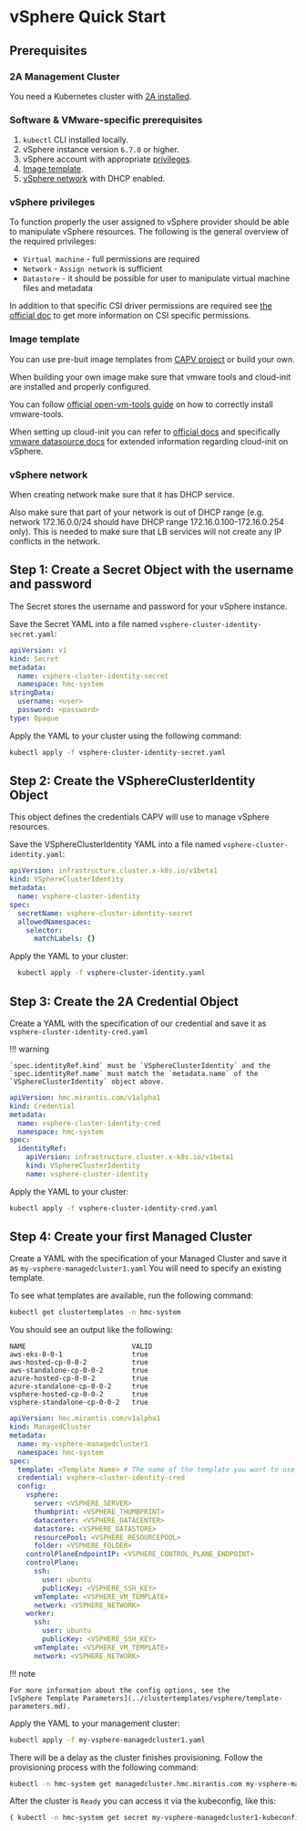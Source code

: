 # vSphere Quick Start

## Prerequisites

### 2A Management Cluster

You need a Kubernetes cluster with [2A installed](2a-installation.md).

### Software & VMware-specific prerequisites

1. `kubectl` CLI installed locally.
2. vSphere instance version `6.7.0` or higher.
3. vSphere account with appropriate [privileges](#vsphere-privileges).
4. [Image template](#image-template).
5. [vSphere network](#vsphere-network) with DHCP enabled.

### vSphere privileges

To function properly the user assigned to vSphere provider should be able to
manipulate vSphere resources. The following is the general overview of the
required privileges:

- `Virtual machine` - full permissions are required
- `Network` - `Assign network` is sufficient
- `Datastore` - it should be possible for user to manipulate virtual machine
  files and metadata

In addition to that specific CSI driver permissions are required see
[the official doc](https://docs.vmware.com/en/VMware-vSphere-Container-Storage-Plug-in/2.0/vmware-vsphere-csp-getting-started/GUID-0AB6E692-AA47-4B6A-8CEA-38B754E16567.html)
to get more information on CSI specific permissions.

### Image template

You can use pre-buit image templates from
[CAPV project](https://github.com/kubernetes-sigs/cluster-api-provider-vsphere/blob/main/README.md#kubernetes-versions-with-published-ovas)
or build your own.

When building your own image make sure that vmware tools and cloud-init are
installed and properly configured.

You can follow [official open-vm-tools guide](https://docs.vmware.com/en/VMware-Tools/11.0.0/com.vmware.vsphere.vmwaretools.doc/GUID-C48E1F14-240D-4DD1-8D4C-25B6EBE4BB0F.html)
on how to correctly install vmware-tools.

When setting up cloud-init you can refer to [official docs](https://cloudinit.readthedocs.io/en/latest/index.html)
and specifically [vmware datasource docs](https://cloudinit.readthedocs.io/en/latest/reference/datasources/vmware.html)
for extended information regarding cloud-init on vSphere.

### vSphere network

When creating network make sure that it has DHCP service.

Also make sure that part of your network is out of DHCP range (e.g. network
172.16.0.0/24 should have DHCP range 172.16.0.100-172.16.0.254 only). This is
needed to make sure that LB services will not create any IP conflicts in the network.

## Step 1: Create a Secret Object with the username and password

The Secret stores the username and password for your vSphere instance.

Save the Secret YAML into a file named `vsphere-cluster-identity-secret.yaml`:

```yaml
apiVersion: v1
kind: Secret
metadata:
  name: vsphere-cluster-identity-secret
  namespace: hmc-system
stringData:
  username: <user>
  password: <password>
type: Opaque
```

Apply the YAML to your cluster using the following command:

```bash
kubectl apply -f vsphere-cluster-identity-secret.yaml
```

## Step 2: Create the VSphereClusterIdentity Object

This object defines the credentials CAPV will use to manage vSphere resources.

Save the VSphereClusterIdentity YAML into a file named `vsphere-cluster-identity.yaml`:

```yaml
apiVersion: infrastructure.cluster.x-k8s.io/v1beta1
kind: VSphereClusterIdentity
metadata:
  name: vsphere-cluster-identity
spec:
  secretName: vsphere-cluster-identity-secret
  allowedNamespaces:
    selector:
      matchLabels: {}
```

Apply the YAML to your cluster:

```bash
  kubectl apply -f vsphere-cluster-identity.yaml
```

## Step 3: Create the 2A Credential Object

Create a YAML with the specification of our credential and save it as
`vsphere-cluster-identity-cred.yaml`

!!! warning

    `spec.identityRef.kind` must be `VSphereClusterIdentity` and the
    `spec.identityRef.name` must match the `metadata.name` of the
    `VSphereClusterIdentity` object above.

```yaml
apiVersion: hmc.mirantis.com/v1alpha1
kind: Credential
metadata:
  name: vsphere-cluster-identity-cred
  namespace: hmc-system
spec:
  identityRef:
    apiVersion: infrastructure.cluster.x-k8s.io/v1beta1
    kind: VSphereClusterIdentity
    name: vsphere-cluster-identity
```

Apply the YAML to your cluster:

```bash
kubectl apply -f vsphere-cluster-identity-cred.yaml
```

## Step 4: Create your first Managed Cluster

Create a YAML with the specification of your Managed Cluster and save it as
`my-vsphere-managedcluster1.yaml`  You will need to specify an existing template.

To see what templates are available, run the following command:

```bash
kubectl get clustertemplates -n hmc-system
```
You should see an output like the following:

```
NAME                          VALID
aws-eks-0-0-1                 true
aws-hosted-cp-0-0-2           true
aws-standalone-cp-0-0-2       true
azure-hosted-cp-0-0-2         true
azure-standalone-cp-0-0-2     true
vsphere-hosted-cp-0-0-2       true
vsphere-standalone-cp-0-0-2   true
```

```yaml
apiVersion: hmc.mirantis.com/v1alpha1
kind: ManagedCluster
metadata:
  name: my-vsphere-managedcluster1
  namespace: hmc-system
spec:
  template: <Template Name> # The name of the template you want to use from above
  credential: vsphere-cluster-identity-cred
  config:
    vsphere:
      server: <VSPHERE_SERVER>
      thumbprint: <VSPHERE_THUMBPRINT>
      datacenter: <VSPHERE_DATACENTER>
      datastore: <VSPHERE_DATASTORE>
      resourcePool: <VSPHERE_RESOURCEPOOL>
      folder: <VSPHERE_FOLDER>
    controlPlaneEndpointIP: <VSPHERE_CONTROL_PLANE_ENDPOINT>
    controlPlane:
      ssh:
        user: ubuntu
        publicKey: <VSPHERE_SSH_KEY>
      vmTemplate: <VSPHERE_VM_TEMPLATE>
      network: <VSPHERE_NETWORK>
    worker:
      ssh:
        user: ubuntu
        publicKey: <VSPHERE_SSH_KEY>
      vmTemplate: <VSPHERE_VM_TEMPLATE>
      network: <VSPHERE_NETWORK>
```

!!! note

    For more information about the config options, see the
    [vSphere Template Parameters](../clustertemplates/vsphere/template-parameters.md).

Apply the YAML to your management cluster:

```bash
kubectl apply -f my-vsphere-managedcluster1.yaml
```

There will be a delay as the cluster finishes provisioning. Follow the provisioning process with the following command:

```bash
kubectl -n hmc-system get managedcluster.hmc.mirantis.com my-vsphere-managedcluster1  --watch
```

After the cluster is `Ready` you can access it via the kubeconfig, like this:

```bash
( kubectl -n hmc-system get secret my-vsphere-managedcluster1-kubeconfig -o jsonpath='{.data.value}' | base64 -d > my-vsphere-managedcluster1-kubeconfig.kubeconfig ) && KUBECONFIG="my-vsphere-managedcluster1-kubeconfig.kubeconfig" kubectl get pods -A
```
